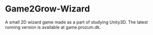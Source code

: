 # Game2Grow-Wizard
A small 2D wizard game made as a part of studying Unity3D. The latest running version is available at game.prozum.dk.
